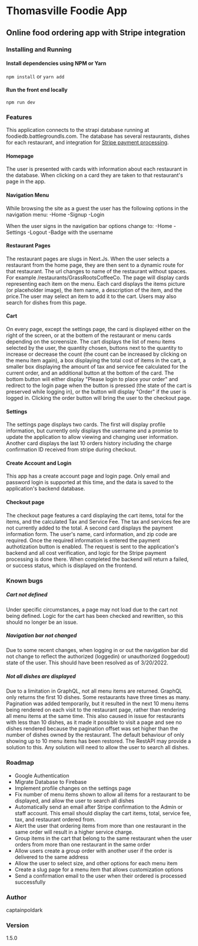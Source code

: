 # Thomasville Foodie App

## Online food ordering app with Stripe integration

### Installing and Running

#### Install dependencies using NPM or Yarn

`npm install` or `yarn add`

#### Run the front end locally

`npm run dev`

### Features

This application connects to the strapi database running at foodiedb.battlegroundls.com. The database has several restaurants, dishes for each restaurant, and integration for [Stripe payment processing](https://stripe.com/docs/development/quickstart).

#### Homepage

The user is presented with cards with information about each restaurant in the database. When clicking on a card they are taken to that restaurant's page in the app.

#### Navigation Menu

While browsing the site as a guest the user has the following options in the navigation menu:
-Home
-Signup
-Login

When the user signs in the navigation bar options change to:
-Home
-Settings
-Logout
-Badge with the username

#### Restaurant Pages

The restaurant pages are slugs in Next.Js. When the user selects a restaurant from the home page, they are then sent to a dynamic route for that restaurant. The url changes to name of the restaurant without spaces. For example /restaurants/GrassRootsCoffeeCo. The page will display cards representing each item on the menu. Each card displays the items picture (or placeholder image), the item name, a description of the item, and the price.The user may select an item to add it to the cart. Users may also search for dishes from this page.

#### Cart

On every page, except the settings page, the card is displayed either on the right of the screen, or at the bottem of the restaurant or menu cards depending on the screensize. The cart displays the list of menu items selected by the user, the quantity chosen, buttons next to the quantity to increase or decrease the count (the count can be increased by clicking on the menu item again), a box displaying the total cost of items in the cart, a smaller box displaying the amount of tax and service fee calculated for the current order, and an additional button at the bottom of the card. The bottom button will either display "Please login to place your order" and redirect to the login page when the button is pressed (the state of the cart is preserved while logging in), or the button will display "Order" if the user is logged in. Clicking the order button will bring the user to the checkout page. 

#### Settings

The settings page displays two cards. The first will display profile information, but currently only displays the username and a promise to update the application to allow viewing and changing user information. Another card displays the last 10 orders history including the charge confirmation ID received from stripe during checkout.

#### Create Account and Login

This app has a create account page and login page. Only email and password login is supported at this time, and the data is saved to the application's backend database.

#### Checkout page

The checkout page features a card displaying the cart items, total for the items, and the calculated Tax and Service Fee. The tax and services fee are not currently added to the total. A second card displays the payment information form. The user's name, card information, and zip code are required. Once the required information is entered the payment authotization button is enabled. The request is sent to the application's backend and all cost verification, and logic for the Stripe payment processing is done there. When completed the backend will return a failed, or success status, which is displayed on the frontend.

### Known bugs

##### Cart not defined

Under specific circumstances, a page may not load due to the cart not being defined. Logic for the cart has been checked and rewritten, so this should no longer be an issue.

##### Navigation bar not changed

Due to some recent changes, when logging in or out the navigation bar did not change to reflect the authorized (loggedin) or unauthorized (loggedout) state of the user. This should have been resolved as of 3/20/2022.

##### Not all dishes are displayed

Due to a limitation in GraphQL, not all menu items are returned. GraphQL only returns the first 10 dishes. Some restaurants have three times as many. Pagination was added temporarily, but it resulted in the next 10 menu items being rendered on each visit to the restaurant page, rather than rendering all menu items at the same time. This also caused in issue for restaurants with less than 10 dishes, as it made it possible to visit a page and see no dishes rendered because the pagination offset was set higher than the number of dishes owned by the restaurant. The default behaviour of only showing up to 10 menu items has been restored. The RestAPI may provide a solution to this. Any solution will need to allow the user to search all dishes.

### Roadmap

- Google Authentication
- Migrate Database to Firebase
- Implement profile changes on the settings page
- Fix number of menu items shown to allow all items for a restaurant to be displayed, and allow the user to search  all dishes
- Automatically send an email after Stripe confirmation to the Admin or staff account. This email should display the cart items, total, service fee, tax, and restaurant ordered from.
- Alert the user that ordering items from more than one restaurant in the same order will result in a higher service charge.
- Group items in the cart that belong to the same restaurant when the user orders from more than one restaurant in the same order
- Allow users create a group order with another user if the order is delivered to the same address
- Allow the user to select size, and other options for each menu item
- Create a slug page for a menu item that allows customization options
- Send a confirmation email to the user when their ordered is processed successfully

### Author

captainpoldark

### Version

1.5.0
